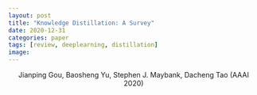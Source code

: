 ```yaml
---
layout: post
title: "Knowledge Distillation: A Survey"
date: 2020-12-31
categories: paper
tags: [review, deeplearning, distillation]
image: 
---
```


<center>Jianping Gou, Baosheng Yu, Stephen J. Maybank, Dacheng Tao (AAAI 2020)</center>
<br>


 